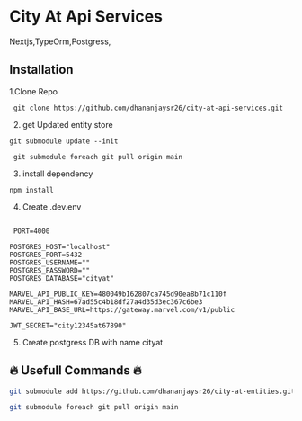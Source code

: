 # City At Api Services
Nextjs,TypeOrm,Postgress,


## Installation
1.Clone Repo
```
 git clone https://github.com/dhananjaysr26/city-at-api-services.git
```
2. get Updated entity store
```
git submodule update --init
``` 
```
 git submodule foreach git pull origin main
```
3. install dependency
```
npm install 
```

4. Create .dev.env
```

 PORT=4000

POSTGRES_HOST="localhost"
POSTGRES_PORT=5432
POSTGRES_USERNAME=""
POSTGRES_PASSWORD=""
POSTGRES_DATABASE="cityat"

MARVEL_API_PUBLIC_KEY=480049b162807ca745d90ea8b71c110f
MARVEL_API_HASH=67ad55c4b18df27a4d35d3ec367c6be3
MARVEL_API_BASE_URL=https://gateway.marvel.com/v1/public

JWT_SECRET="city12345at67890"
```
5. Create postgress DB with name cityat

## 🔥 Usefull Commands 🔥
```bash
git submodule add https://github.com/dhananjaysr26/city-at-entities.git ./src/entity-store
```
```bash
git submodule foreach git pull origin main
```